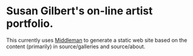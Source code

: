 # Susan Gilbert's on-line artist portfolio.

This currently uses [Middleman](http://middlemanapp.com/) to generate a static web site based on the content (primarily) in source/galleries and source/about.
